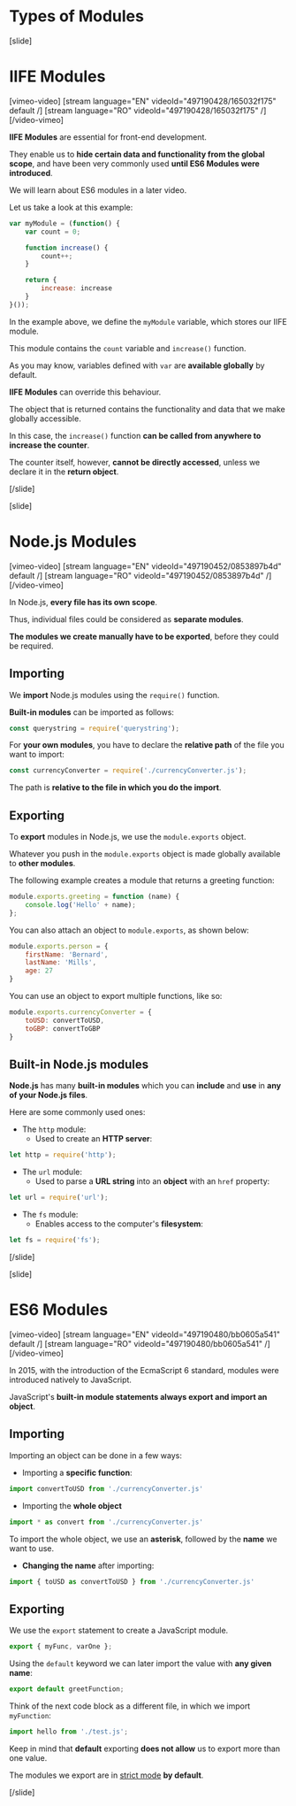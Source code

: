 # Types of Modules

[slide]
# IIFE Modules

[vimeo-video]
[stream language="EN" videoId="497190428/165032f175" default /]
[stream language="RO" videoId="497190428/165032f175"  /]
[/video-vimeo]

**IIFE Modules** are essential for front-end development.

They enable us to **hide certain data and functionality from the global scope**, and have been very commonly used **until ES6 Modules were introduced**.

We will learn about ES6 modules in a later video.

Let us take a look at this example:

```js 
var myModule = (function() {
    var count = 0;

    function increase() {
        count++;
    }

    return {    
        increase: increase
    }
}());
```

In the example above, we define the `myModule` variable, which stores our IIFE module.

This module contains the `count` variable and `increase()` function.

As you may know, variables defined with `var` are **available globally** by default.

**IIFE Modules** can override this behaviour.

The object that is returned contains the functionality and data that we make globally accessible.

In this case, the `increase()` function **can be called from anywhere to increase the counter**.

The counter itself, however, **cannot be directly accessed**, unless we declare it in the **return object**.

[/slide]

[slide]
# Node.js Modules

[vimeo-video]
[stream language="EN" videoId="497190452/0853897b4d" default /]
[stream language="RO" videoId="497190452/0853897b4d"  /]
[/video-vimeo]

In Node\.js, **every file has its own scope**.

Thus, individual files could be considered as **separate modules**.

**The modules we create manually have to be exported**, before they could be required.

## Importing

We **import** Node.js modules using the `require()` function.

**Built\-in modules** can be imported as follows:

```js
const querystring = require('querystring');
```

For **your own modules**, you have to declare the **relative path** of the file you want to import:

```js
const currencyConverter = require('./currencyConverter.js');
```

The path is **relative to the file in which you do the import**.

## Exporting

To **export** modules in Node\.js, we use the `module.exports` object.

Whatever you push in the `module.exports` object is made globally available to **other modules**.

The following example creates a module that returns a greeting function:

```js
module.exports.greeting = function (name) { 
    console.log('Hello' + name);
};
```

You can also attach an object to `module.exports`, as shown below:

```js
module.exports.person = {
    firstName: 'Bernard',
    lastName: 'Mills',
    age: 27
}
```

You can use an object to export multiple functions, like so:

```js
module.exports.currencyConverter = {
    toUSD: convertToUSD,
    toGBP: convertToGBP
}
```


## Built\-in Node\.js modules

**Node.js** has many **built\-in modules** which you can **include** and **use** in **any of your Node\.js files**.

Here are some commonly used ones:

- The `http` module:
    - Used to create an **HTTP server**\:

```js
let http = require('http');
```

- The `url` module:
    - Used to parse a **URL string** into an **object** with an `href` property:

```js
let url = require('url');
```

- The `fs` module:
    - Enables access to the computer's **filesystem**\:

```js
let fs = require('fs');
```

[/slide]

[slide]
# ES6 Modules

[vimeo-video]
[stream language="EN" videoId="497190480/bb0605a541" default /]
[stream language="RO" videoId="497190480/bb0605a541"  /]
[/video-vimeo]

In 2015, with the introduction of the EcmaScript 6 standard, modules were introduced natively to JavaScript.

JavaScript's **built\-in module statements always export and import an object**.

## Importing


Importing an object can be done in a few ways:

- Importing a **specific function**:

```js
import convertToUSD from './currencyConverter.js'
```

- Importing the **whole object**

```js
import * as convert from './currencyConverter.js'
```

To import the whole object, we use an **asterisk**, followed by the **name** we want to use.

- **Changing the name** after importing:

```js
import { toUSD as convertToUSD } from './currencyConverter.js'
```

## Exporting

We use the `export` statement to create a JavaScript module.

```js
export { myFunc, varOne };
```

Using the `default` keyword we can later import the value with **any given name**:

```js
export default greetFunction;
```

Think of the next code block as a different file, in which we import `myFunction`\:

```js
import hello from './test.js';
```

Keep in mind that **default** exporting **does not allow** us to export more than one value.

The modules we export are in [strict mode](https://developer.mozilla.org/en-US/docs/Web/JavaScript/Reference/Strict_mode) **by default**.



[/slide]